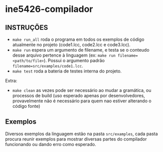 # ine5426-compilador

## INSTRUÇÕES

- `make run_all` roda o programa em todos os exemplos de código atualmente no projeto (code1.lcc, code2.lcc e code3.lcc).
- `make run` espera um argumento de filename, e testa se o conteudo desse arquivo pertence à linguagem (ex: `make run filename=<path/to/file>`). Possui o argumento padrão `filename=src/examples/code1.lcc`.
- `make test` roda a bateria de testes interna do projeto.

Extra:
- `make clean` as vezes pode ser necessário ao mudar a gramática, ou processos de build (uso esperado apenas por desenvolvedores, provavelmente não é necessário para quem nao estiver alterando o código fonte)

## Exemplos
Diversos exemplos da linguagem estão na pasta `src/examples`, cada pasta procura reunir exemplos para mostrar diversas partes do compilador funcionando ou dando erro como esperado.
